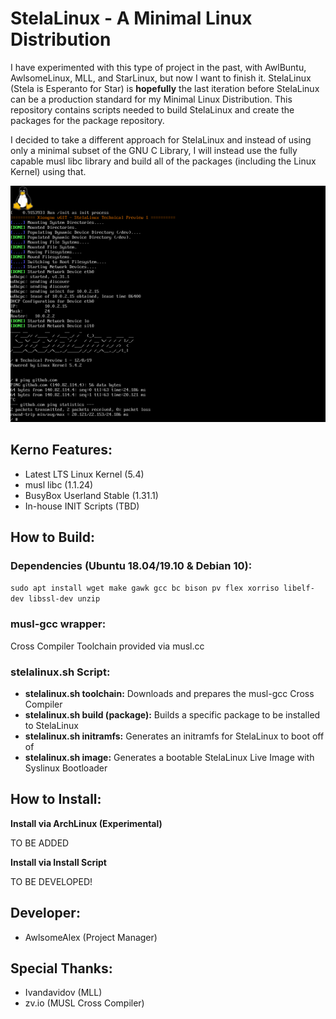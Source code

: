 # StelaLinux - A Minimal Linux Distribution

I have experimented with this type of project in the past, with AwlBuntu, AwlsomeLinux, MLL, and StarLinux, but now I want to finish it. StelaLinux (Stela is Esperanto for Star) is **hopefully** the last iteration before StelaLinux can be a production standard for my Minimal Linux Distribution. This repository contains scripts needed to build StelaLinux and create the packages for the package repository. 

I decided to take a different approach for StelaLinux and instead of using only a minimal subset of the GNU C Library, I will instead use the fully capable musl libc library and build all of the packages (including the Linux Kernel) using that. 

![StelaLinux Technical Preview 1](StelaLinux.png)

## Kerno Features:
* Latest LTS Linux Kernel (5.4)
* musl libc (1.1.24)
* BusyBox Userland Stable (1.31.1)
* In-house INIT Scripts (TBD)

## How to Build:
### Dependencies (Ubuntu 18.04/19.10 & Debian 10):

`sudo apt install wget make gawk gcc bc bison pv flex xorriso libelf-dev libssl-dev unzip`

### musl-gcc wrapper:

Cross Compiler Toolchain provided via musl.cc

### stelalinux.sh Script:
* **stelalinux.sh toolchain:** Downloads and prepares the musl-gcc Cross Compiler
* **stelalinux.sh build (package):** Builds a specific package to be installed to StelaLinux
* **stelalinux.sh initramfs:** Generates an initramfs for StelaLinux to boot off of
* **stelalinux.sh image:** Generates a bootable StelaLinux Live Image with Syslinux Bootloader

## How to Install:
**Install via ArchLinux (Experimental)**

TO BE ADDED

**Install via Install Script**

TO BE DEVELOPED!

## Developer:
* AwlsomeAlex (Project Manager)

## Special Thanks:
* Ivandavidov (MLL)
* zv.io (MUSL Cross Compiler)
